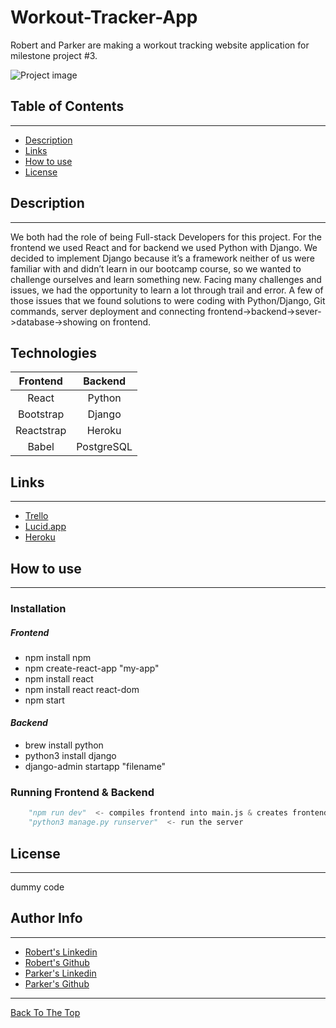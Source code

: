 # **Workout-Tracker-App**
Robert and Parker are making a workout tracking website application for milestone project #3. 

![Project image]()


## Table of Contents
---

* [Description](#description)
* [Links](#links)
* [How to use](#how-to-use)
* [License](#license)

## Description
---
We both had the role of being Full-stack Developers for this project. For the frontend we used React and for backend we used Python with Django. We decided to implement Django because it’s a framework neither of us were familiar with and didn’t learn in our bootcamp course, so we wanted to challenge ourselves and learn something new. Facing many challenges and issues, we had the opportunity to learn a lot through trail and error. A few of those issues that we found solutions to were coding with Python/Django, Git commands, server deployment and connecting frontend->backend->sever->database->showing on frontend. 

## Technologies

|  Frontend | Backend   |
| :-------: | :-------: |
| React     | Python    |
| Bootstrap | Django    |
| Reactstrap| Heroku    |
| Babel     | PostgreSQL|


## Links
---
* [Trello](https://trello.com/b/5cNjO6Ve/mile-stone-project-3)
* [Lucid.app](https://lucid.app/lucidchart/b35d303b-ac99-453a-baee-9832b94b850c/edit?invitationId=inv_da7783fd-a000-405c-be30-f75fa5b7ec34&page=0_0#) 
* [Heroku](https://dashboard.heroku.com/apps/workout-tracker-ms3)


## How to use
---
### Installation
##### _Frontend_
* npm install npm
* npm create-react-app "my-app"
* npm install react
* npm install react react-dom
* npm start
#### _Backend_
* brew install python
* python3 install django
* django-admin startapp "filename" 

### Running Frontend & Backend

``` python
    "npm run dev"  <- compiles frontend into main.js & creates frontend
    "python3 manage.py runserver"  <- run the server
```

## License
--- 
dummy code

## Author Info
---
* [Robert's Linkedin](www.linkedin.com/in/robertwhite94)
* [Robert's Github](https://github.com/RawRaw5)
* [Parker's Linkedin](https://www.linkedin.com/in/parker-van-every/)
* [Parker's Github](https://github.com/pdvanevery)
---
[Back To The Top](#workout-tracker-app)